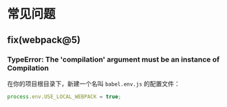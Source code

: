 # 常见问题

## fix(webpack@5)

### TypeError: The 'compilation' argument must be an instance of Compilation

在你的项目根目录下，新建一个名叫 `babel.env.js` 的配置文件：

```js
process.env.USE_LOCAL_WEBPACK = true;
```
